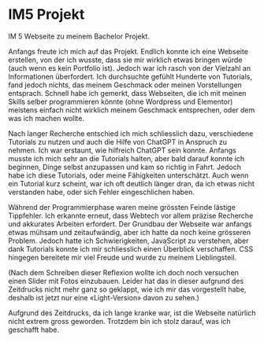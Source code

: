 # IM5 Projekt

IM 5 Webseite zu meinem Bachelor Projekt.

Anfangs freute ich mich auf das Projekt. Endlich konnte ich eine Webseite erstellen, von der ich wusste, dass sie mir wirklich etwas bringen würde (auch wenn es kein Portfolio ist). Jedoch war ich rasch von der Vielzahl an Informationen überfordert. Ich durchsuchte gefühlt Hunderte von Tutorials, fand jedoch nichts, das meinem Geschmack oder meinen Vorstellungen entsprach. Schnell habe ich gemerkt, dass Webseiten, die ich mit meinen Skills selber programmieren könnte (ohne Wordpress und Elementor) meistens einfach nicht wirklich meinem Geschmack entsprechen, oder dem was ich machen wollte.

Nach langer Recherche entschied ich mich schliesslich dazu, verschiedene Tutorials zu nutzen und auch die Hilfe von ChatGPT in Anspruch zu nehmen. Ich war erstaunt, wie hilfreich ChatGPT sein konnte. Anfangs musste ich mich sehr an die Tutorials halten, aber bald darauf konnte ich beginnen, Dinge selbst anzupassen und kam so richtig in Fahrt. Jedoch habe ich diese Tutorials, oder meine Fähigkeiten unterschätzt. Auch wenn ein Tutorial kurz scheint, war ich oft deutlich länger dran, da ich etwas nicht verstanden habe, oder sich Fehler eingeschlichen haben. 

Während der Programmierphase waren meine grössten Feinde lästige Tippfehler. Ich erkannte erneut, dass Webtech vor allem präzise Recherche und akkurates Arbeiten erfordert. Der Grundbau der Webseite war anfangs etwas mühsam und zeitaufwändig, aber ich hatte da noch keine grösseren Problem. Jedoch hatte ich Schwierigkeiten, JavaScript zu verstehen, aber dank Tutorials konnte ich mir schliesslich einen Überblick verschaffen. CSS hingegen bereitete mir viel Freude und wurde zu meinem Lieblingsteil.

(Nach dem Schreiben dieser Reflexion wollte ich doch noch versuchen einen Slider mit Fotos einzubauen. Leider hat das in dieser aufgrund des Zeitdrucks nicht mehr ganz so geklappt, wie ich mir das vorgestellt habe, deshalb ist jetzt nur eine «Light-Version» davon zu sehen.)

Aufgrund des Zeitdrucks, da ich lange kranke war, ist die Webseite natürlich nicht  extrem gross geworden. Trotzdem bin ich stolz darauf, was ich geschafft habe.
